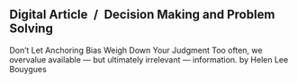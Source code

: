 ## Digital Article / Decision Making and Problem Solving

Don’t Let Anchoring Bias Weigh Down Your Judgment Too often, we overvalue available — but ultimately irrelevant — information. by Helen Lee Bouygues